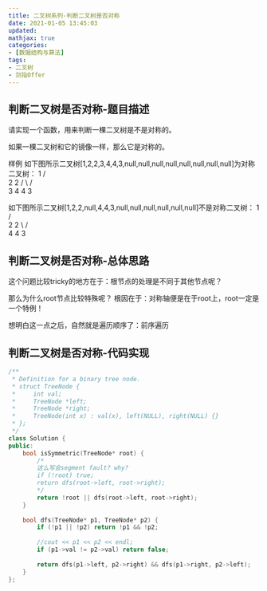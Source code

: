 ```yaml
---
title: 二叉树系列-判断二叉树是否对称
date: 2021-01-05 13:45:03
updated:
mathjax: true
categories:
- [数据结构与算法]
tags: 
- 二叉树
- 剑指Offer
---
```


## 判断二叉树是否对称-题目描述

请实现一个函数，用来判断一棵二叉树是不是对称的。

如果一棵二叉树和它的镜像一样，那么它是对称的。

样例
如下图所示二叉树[1,2,2,3,4,4,3,null,null,null,null,null,null,null,null]为对称二叉树：
    1
   / \
  2   2
 / \ / \
3  4 4  3

如下图所示二叉树[1,2,2,null,4,4,3,null,null,null,null,null,null]不是对称二叉树：
    1
   / \
  2   2
   \ / \
   4 4  3

<!-- more -->

## 判断二叉树是否对称-总体思路

这个问题比较tricky的地方在于：根节点的处理是不同于其他节点呢？

那么为什么root节点比较特殊呢？ 根因在于：对称轴便是在于root上，root一定是一个特例！

想明白这一点之后，自然就是遍历顺序了：前序遍历

## 判断二叉树是否对称-代码实现

```cpp
/**
 * Definition for a binary tree node.
 * struct TreeNode {
 *     int val;
 *     TreeNode *left;
 *     TreeNode *right;
 *     TreeNode(int x) : val(x), left(NULL), right(NULL) {}
 * };
 */
class Solution {
public:
    bool isSymmetric(TreeNode* root) {
        /*
        这么写会segment fault? why?
        if (!root) true;
        return dfs(root->left, root->right);
        */
        return !root || dfs(root->left, root->right);
    }
    
    bool dfs(TreeNode* p1, TreeNode* p2) {
        if (!p1 || !p2) return !p1 && !p2;
        
        //cout << p1 << p2 << endl;
        if (p1->val != p2->val) return false;
        
        return dfs(p1->left, p2->right) && dfs(p1->right, p2->left);
    }
};
```
